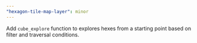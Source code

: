 ```yaml
---
"hexagon-tile-map-layer": minor
---
```


Add `cube_explore` function to explores hexes from a starting point based on filter and traversal conditions.
